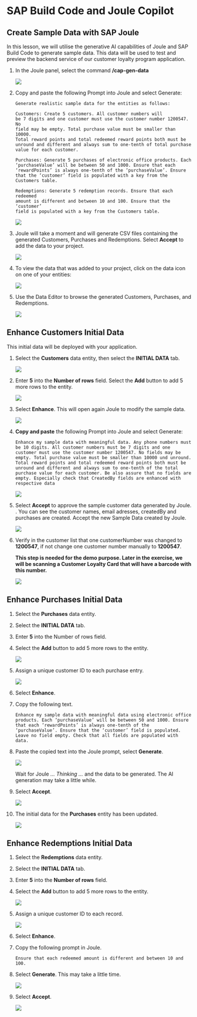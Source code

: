 # SAP Build Code and Joule Copilot

## Create Sample Data with SAP Joule

In this lesson, we will utilise the generative AI capabilities of Joule
and SAP Build Code to generate sample data. This data will be used to
test and preview the backend service of our customer loyalty program
application.

1. In the Joule panel, select the command **/cap-gen-data**

    ![](./images/image1a.jpg)

2. Copy and paste the following Prompt into Joule and select Generate:

    ```
    Generate realistic sample data for the entities as follows:

    Customers: Create 5 customers. All customer numbers will
    be 7 digits and one customer must use the customer number 1200547. No
    field may be empty. Total purchase value must be smaller than 10000.
    Total reward points and total redeemed reward points both must be
    unround and different and always sum to one-tenth of total purchase
    value for each customer.

    Purchases: Generate 5 purchases of electronic office products. Each 
    ‘purchaseValue’ will be between 50 and 1000. Ensure that each 
    ‘rewardPoints’ is always one-tenth of the ‘purchaseValue’. Ensure 
    that the ‘customer’ field is populated with a key from the Customers table.

    Redemptions: Generate 5 redemption records. Ensure that each redeemed 
    amount is different and between 10 and 100. Ensure that the ‘customer’ 
    field is populated with a key from the Customers table.
    ```
    ![](./images/image2a.jpg)

3. Joule will take a moment and will generate CSV files containing the generated Customers, Purchases and Redemptions. Select **Accept** to add the data to your project.

    ![](./images/image3a.jpg)

4. To view the data that was added to your project, click on the data icon on one of your entities:

    ![](./images/image4a.jpg)

5. Use the Data Editor to browse the generated Customers, Purchases, and Redemptions.

    ![](./images/image5a.jpg)

## Enhance Customers Initial Data
This initial data will be deployed with your application.

1. Select the **Customers** data entity, then select the **INITIAL DATA** tab.

    ![](./images/251-3_initial-data.png)

2. Enter **5** into the **Number of rows** field. Select the **Add** button to add 5 more rows to the entity.

    ![](./images/251-3_add-5.png)

3. Select **Enhance**. This will open again Joule to modify the sample data. 

    ![](./images/251-3_enhance.png)

4. **Copy and paste** the following Prompt into Joule and select Generate:

    ```code
    Enhance my sample data with meaningful data. Any phone numbers must be 10 digits. All customer numbers must be 7 digits and one customer must use the customer number 1200547. No fields may be empty. Total purchase value must be smaller than 10000 und unround. Total reward points and total redeemed reward points both must be unround and different and always sum to one-tenth of the total purchase value for each customer. Be also assure that no fields are empty. Especially check that CreatedBy fields are enhanced with respective data
    ```

    ![](./images/251-3_joule-promt.png)
 
5. Select **Accept** to approve the sample customer data generated by Joule.
. You can see the customer names, email adresses, createdBy and purchases are created. Accept the new Sample Data created by Joule. 

    ![](./images/251-3_accept.png)

6. Verify in the customer list that one customerNumber was changed to **1200547**, if not change one customer number manually to **1200547**. 

    **This step is needed for the demo purpose. Later in the exercise, we will be scanning a Customer Loyalty Card that will have a barcode with this number.**

    ![](./images/251-3_Enhance-Sample-Data_05.png)

## Enhance Purchases Initial Data

1. Select the **Purchases** data entity.

2. Select the **INITIAL DATA** tab.

3. Enter **5** into the Number of rows field.

4. Select the **Add** button to add 5 more rows to the entity.

    ![](./images/251-3_Enhance-Sample-Data_06.png)

5. Assign a unique customer ID to each purchase entry.

    ![](./images/2511-3_Enhance-Sample-Data_06b.png)

6. Select **Enhance**.

7. Copy the following text.

    ```code
    Enhance my sample data with meaningful data using electronic office products. Each ‘purchaseValue’ will be between 50 and 1000. Ensure that each ‘rewardPoints’ is always one-tenth of the ‘purchaseValue’. Ensure that the ‘customer’ field is populated. Leave no field empty. Check that all fields are populated with data.
    ```
8. Paste the copied text into the Joule prompt, select **Generate**.

    ![](./images/251-3_Enhance-Sample-Data_07.png)

    Wait for Joule *… Thinking …* and the data to be generated. The AI generation may take a little while.

9. Select **Accept**.

    ![](./images/101-3_Enhance-Sample-Data_08.png)

10. The initial data for the **Purchases** entity has been updated.

    ![](./images/251-3_Enhance-Sample-Data_08b.png)

## Enhance Redemptions Initial Data

1. Select the **Redemptions** data entity.

2. Select the **INITIAL DATA** tab.

3. Enter **5** into the **Number of rows** field.

4. Select the **Add** button to add 5 more rows to the entity.

    ![](./images/251-3_Enhance-Sample-Data_09a.png)

5. Assign a unique customer ID to each record.

    ![](./images/251-3_Enhance-Sample-Data_09b.png)

6. Select **Enhance**.

7. Copy the following prompt in Joule.

    ```code
    Ensure that each redeemed amount is different and between 10 and 100.
    ```

8. Select **Generate**. This may take a little time.

    ![](./images/251-3_Enhance-Sample-Data_10.png)

9. Select **Accept**.

    ![](./images/251-3_Enhance-Sample-Data_11.png)